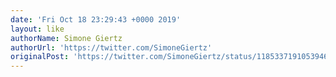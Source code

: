 ```yaml
---
date: 'Fri Oct 18 23:29:43 +0000 2019'
layout: like
authorName: Simone Giertz
authorUrl: 'https://twitter.com/SimoneGiertz'
originalPost: 'https://twitter.com/SimoneGiertz/status/1185337191053946880'
---
```

